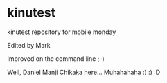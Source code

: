 kinutest
========

kinutest repository for mobile monday

Edited by Mark

Improved on the command line ;-)

Well, Daniel Manji Chikaka here... Muhahahaha :) :) :D